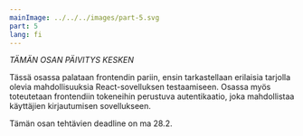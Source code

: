 ```yaml
---
mainImage: ../../../images/part-5.svg
part: 5
lang: fi
---
```


<div class="intro">

<i>*TÄMÄN OSAN PÄIVITYS KESKEN*</i>

Tässä osassa palataan frontendin pariin, ensin tarkastellaan erilaisia tarjolla olevia mahdollisuuksia React-sovelluksen testaamiseen. Osassa myös toteutetaan frontendiin tokeneihin perustuva autentikaatio, joka mahdollistaa käyttäjien kirjautumisen sovellukseen.

Tämän osan tehtävien deadline on ma 28.2.  

</div>
